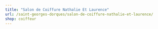 ```yaml
---
title: "Salon de Coiffure Nathalie Et Laurence"
url: /saint-georges-dorques/salon-de-coiffure-nathalie-et-laurence/
shop: coiffeur
---
```

